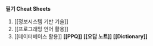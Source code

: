 **필기 Cheat Sheets**
1. [[정보시스템 기반 기술]]
2. [[프로그래밍 언어 활용]]
3. [[데이터베이스 활용]]
**[[PPQ]]**
**[[오답 노트]]**
**[[Dictionary]]**